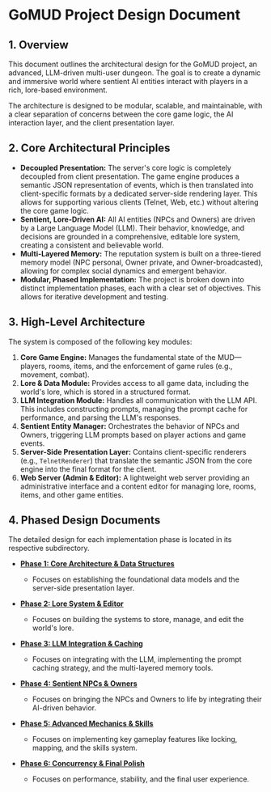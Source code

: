 # GoMUD Project Design Document

## 1. Overview

This document outlines the architectural design for the GoMUD project, an advanced, LLM-driven multi-user dungeon. The goal is to create a dynamic and immersive world where sentient AI entities interact with players in a rich, lore-based environment.

The architecture is designed to be modular, scalable, and maintainable, with a clear separation of concerns between the core game logic, the AI interaction layer, and the client presentation layer.

## 2. Core Architectural Principles

*   **Decoupled Presentation:** The server's core logic is completely decoupled from client presentation. The game engine produces a semantic JSON representation of events, which is then translated into client-specific formats by a dedicated server-side rendering layer. This allows for supporting various clients (Telnet, Web, etc.) without altering the core game logic.
*   **Sentient, Lore-Driven AI:** All AI entities (NPCs and Owners) are driven by a Large Language Model (LLM). Their behavior, knowledge, and decisions are grounded in a comprehensive, editable lore system, creating a consistent and believable world.
*   **Multi-Layered Memory:** The reputation system is built on a three-tiered memory model (NPC personal, Owner private, and Owner-broadcasted), allowing for complex social dynamics and emergent behavior.
*   **Modular, Phased Implementation:** The project is broken down into distinct implementation phases, each with a clear set of objectives. This allows for iterative development and testing.

## 3. High-Level Architecture

The system is composed of the following key modules:

1.  **Core Game Engine:** Manages the fundamental state of the MUD—players, rooms, items, and the enforcement of game rules (e.g., movement, combat).
2.  **Lore & Data Module:** Provides access to all game data, including the world's lore, which is stored in a structured format.
3.  **LLM Integration Module:** Handles all communication with the LLM API. This includes constructing prompts, managing the prompt cache for performance, and parsing the LLM's responses.
4.  **Sentient Entity Manager:** Orchestrates the behavior of NPCs and Owners, triggering LLM prompts based on player actions and game events.
5.  **Server-Side Presentation Layer:** Contains client-specific renderers (e.g., `TelnetRenderer`) that translate the semantic JSON from the core engine into the final format for the client.
6.  **Web Server (Admin & Editor):** A lightweight web server providing an administrative interface and a content editor for managing lore, rooms, items, and other game entities.

## 4. Phased Design Documents

The detailed design for each implementation phase is located in its respective subdirectory.

*   **[Phase 1: Core Architecture & Data Structures](./phase-1-architecture/README.md)**
    *   Focuses on establishing the foundational data models and the server-side presentation layer.

*   **[Phase 2: Lore System & Editor](./phase-2-lore/README.md)**
    *   Focuses on building the systems to store, manage, and edit the world's lore.

*   **[Phase 3: LLM Integration & Caching](./phase-3-llm-integration/README.md)**
    *   Focuses on integrating with the LLM, implementing the prompt caching strategy, and the multi-layered memory tools.

*   **[Phase 4: Sentient NPCs & Owners](./phase-4-sentient-entities/README.md)**
    *   Focuses on bringing the NPCs and Owners to life by integrating their AI-driven behavior.

*   **[Phase 5: Advanced Mechanics & Skills](./phase-5-mechanics-and-skills/README.md)**
    *   Focuses on implementing key gameplay features like locking, mapping, and the skills system.

*   **[Phase 6: Concurrency & Final Polish](./phase-6-finalization/README.md)**
    *   Focuses on performance, stability, and the final user experience.
